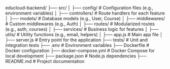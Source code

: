 educloud-backend/
├── src/
│   ├── config/               # Configuration files (e.g., environment variables)
│   ├── controllers/          # Route handlers for each feature
│   ├── models/               # Database models (e.g., User, Course)
│   ├── middlewares/          # Custom middlewares (e.g., Auth)
│   ├── routes/               # Modularized routes (e.g., auth, courses)
│   ├── services/             # Business logic for features
│   ├── utils/                # Utility functions (e.g., email, helpers)
│   ├── app.js                # Main app file
│   ├── server.js             # Entry point for the application
├── tests/                    # Unit and integration tests
├── .env                      # Environment variables
├── Dockerfile                # Docker configuration
├── docker-compose.yml        # Docker Compose for local development
├── package.json              # Node.js dependencies
├── README.md                 # Project documentation
